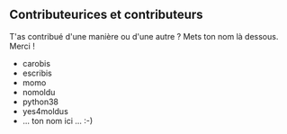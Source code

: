 Contributeurices et contributeurs
---------------------------------

T'as contribué d'une manière ou d'une autre ? 
Mets ton nom là dessous.
Merci !

* carobis
* escribis
* momo
* nomoldu
* python38
* yes4moldus
* ... ton nom ici ... :-)